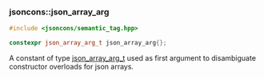 ### jsoncons::json_array_arg

```cpp
#include <jsoncons/semantic_tag.hpp>

constexpr json_array_arg_t json_array_arg{};
```

A constant of type [json_array_arg_t](json_array_arg_t.md) used as first argument to disambiguate constructor overloads for json arrays.

